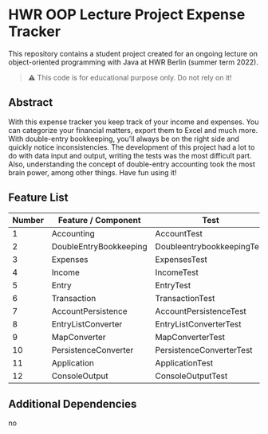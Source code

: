# HWR OOP Lecture Project Expense Tracker

This repository contains a student project created for an ongoing lecture on object-oriented programming with Java at HWR Berlin (summer term 2022).

> :warning: This code is for educational purpose only. Do not rely on it!

## Abstract

With this expense tracker you keep track of your income and expenses. You can categorize your financial matters, export them to Excel and much more. With double-entry bookkeeping, you'll always be on the right side and quickly notice inconsistencies. The development of this project had a lot to do with data input and output, writing the tests was the most difficult part. Also, understanding the concept of double-entry accounting took the most brain power, among other things. Have fun using it!

## Feature List

| Number | Feature / Component    | Test                       | FeatureCategory |
|--------|------------------------|----------------------------|-----------------|
| 1      | Accounting             | AccountTest                | Bookkeeping     |
| 2      | DoubleEntryBookkeeping | DoubleentrybookkeepingTest | Bookkeeping     |
| 3      | Expenses               | ExpensesTest               | Bookkeeping     |
| 4      | Income                 | IncomeTest                 | Bookkeeping     |
| 5      | Entry                  | EntryTest                  | Bookkeeping     |
| 6      | Transaction            | TransactionTest            | Bookkeeping     |
| 7      | AccountPersistence     | AccountPersistenceTest     | Data / Export   |
| 8      | EntryListConverter     | EntryListConverterTest     | Converter       |
| 9      | MapConverter           | MapConverterTest           | Converter       |
| 10     | PersistenceConverter   | PersistenceConverterTest   | Converter       |
| 11     | Application            | ApplicationTest            | In / Output     |
| 12     | ConsoleOutput          | ConsoleOutputTest          | Output          |


## Additional Dependencies
 no